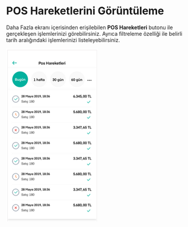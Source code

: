 # POS Hareketlerini Görüntüleme

Daha Fazla ekranı içerisinden erişilebilen **POS Hareketleri** butonu ile gerçekleşen işlemlerinizi görebilirsiniz. Ayrıca filtreleme özelliği ile belirli tarih aralığındaki işlemlerinizi listeleyebilirsiniz.

![](../.gitbook/assets/14%20%282%29.png)

